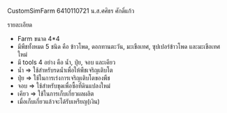CustomSimFarm
6410110721 
น.ส.ศศิธร ศักดิ์แก้ว

รายละเอียด
- Farm ขนาด 4*4
- มีพืชทั้งหมด 5 ชนิด คือ ข้าวโพด, ดอกทานตะวัน, มะเขือเทศ, ซุปเปอร์ข้าวโพด และมะเขือเทศใหม่
- มี tools 4 อย่าง คือ น้ำ, ปุ๋ย, จอบ และเคียว
- น้ำ => ใช้สำหรับรดน้ำเพื่อให้พืชเจริญเติบโต
- ปุ๋ย => ใช้ในการเร่งการเจริญเติบโตของพืช
- จอบ => ใช้สำหรับขุดเพื่อซื้อที่ดินแปลงใหม่
- เคียว => ใช้ในการเก็บเกี่ยวผลผลิต
- เมื่อเก็บเกี่ยวแล้วจะได้รับเหรียญ(เงิน)
